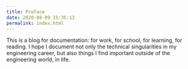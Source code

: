 ```yaml
---
title: Preface 
date: 2020-08-09 15:35:13
permalink: index.html 
---
```

This is a blog for documentation: for work, for school, for learning, for reading. I hope I document not only the technical singularities in my engineering career, but also things I find important outside of the engineering world, in life.

